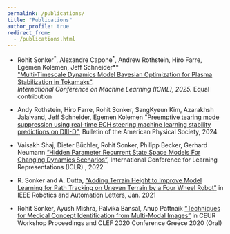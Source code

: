 ```yaml
---
permalink: /publications/
title: "Publications"
author_profile: true
redirect_from: 
  - /publications.html
---
```


* Rohit Sonker<sup>\*</sup>, Alexandre Capone<sup>\*</sup>, Andrew Rothstein, Hiro Farre, Egemen Kolemen, Jeff Schneider**  
  ["Multi-Timescale Dynamics Model Bayesian Optimization for Plasma Stabilization in Tokamaks"](https://openreview.net/attachment?id=d7v7RVXbNH&name=pdf).  
  *International Conference on Machine Learning (ICML), 2025.
<sub><sup>*</sup> Equal contribution</sub>

* Andy Rothstein, Hiro Farre, Rohit Sonker, SangKyeun Kim, Azarakhsh Jalalvand, Jeff Schneider, Egemen Kolemen ["Preemptive tearing mode suppression using real-time ECH steering machine learning stability predictions on DIII-D"]("https://meetings.aps.org/Meeting/DPP24/Session/PP12.39"), Bulletin of the American Physical Society, 2024

* Vaisakh Shaj, Dieter Büchler, Rohit Sonker, Philipp Becker, Gerhard Neumann [“Hidden Parameter Recurrent State Space Models For Changing Dynamics Scenarios”]("https://openreview.net/pdf?id=ds8yZOUsea"), International Conference for Learning Representations (ICLR) , 2022

* R. Sonker and A. Dutta, ["Adding Terrain Height to Improve Model Learning for Path Tracking on Uneven Terrain by a Four Wheel Robot"]("https://ieeexplore.ieee.org/document/9265417") in IEEE Robotics and Automation Letters, Jan. 2021

* Rohit Sonker, Ayush Mishra, Palvika Bansal, Anup Pattnaik [“Techniques for Medical Concept Identification from Multi-Modal Images”]("https://ceur-ws.org/Vol-2696/paper_71.pdf") in CEUR Workshop Proceedings and CLEF 2020 Conference Greece 2020 (Oral)
